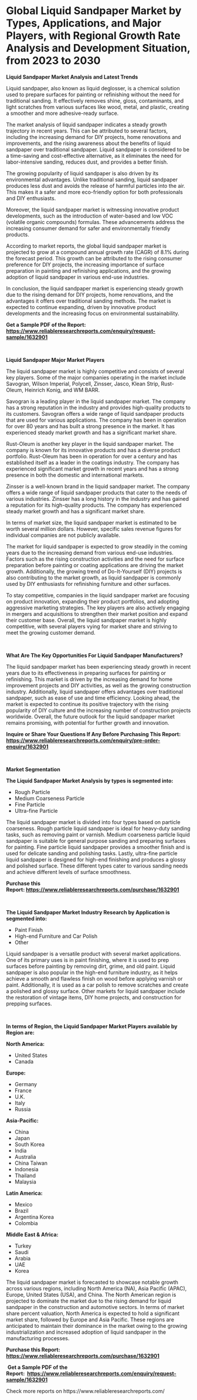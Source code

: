 <p><h1>Global Liquid Sandpaper Market by Types, Applications, and Major Players, with Regional Growth Rate Analysis and Development Situation, from 2023 to 2030</h1></p><p><strong>Liquid Sandpaper Market Analysis and Latest Trends</strong></p>
<p><p>Liquid sandpaper, also known as liquid deglosser, is a chemical solution used to prepare surfaces for painting or refinishing without the need for traditional sanding. It effectively removes shine, gloss, contaminants, and light scratches from various surfaces like wood, metal, and plastic, creating a smoother and more adhesive-ready surface.</p><p>The market analysis of liquid sandpaper indicates a steady growth trajectory in recent years. This can be attributed to several factors, including the increasing demand for DIY projects, home renovations and improvements, and the rising awareness about the benefits of liquid sandpaper over traditional sandpaper. Liquid sandpaper is considered to be a time-saving and cost-effective alternative, as it eliminates the need for labor-intensive sanding, reduces dust, and provides a better finish.</p><p>The growing popularity of liquid sandpaper is also driven by its environmental advantages. Unlike traditional sanding, liquid sandpaper produces less dust and avoids the release of harmful particles into the air. This makes it a safer and more eco-friendly option for both professionals and DIY enthusiasts.</p><p>Moreover, the liquid sandpaper market is witnessing innovative product developments, such as the introduction of water-based and low VOC (volatile organic compounds) formulas. These advancements address the increasing consumer demand for safer and environmentally friendly products.</p><p>According to market reports, the global liquid sandpaper market is projected to grow at a compound annual growth rate (CAGR) of 8.1% during the forecast period. This growth can be attributed to the rising consumer preference for DIY projects, the increasing importance of surface preparation in painting and refinishing applications, and the growing adoption of liquid sandpaper in various end-use industries.</p><p>In conclusion, the liquid sandpaper market is experiencing steady growth due to the rising demand for DIY projects, home renovations, and the advantages it offers over traditional sanding methods. The market is expected to continue expanding, driven by innovative product developments and the increasing focus on environmental sustainability.</p></p>
<p><strong>Get a Sample PDF of the Report:&nbsp; <a href="https://www.reliableresearchreports.com/enquiry/request-sample/1632901">https://www.reliableresearchreports.com/enquiry/request-sample/1632901</a></strong></p>
<p>&nbsp;</p>
<p><strong>Liquid Sandpaper Major Market Players</strong></p>
<p><p>The liquid sandpaper market is highly competitive and consists of several key players. Some of the major companies operating in the market include Savogran, Wilson Imperial, Polycell, Zinsser, Jasco, Klean Strip, Rust-Oleum, Heinrich Konig, and WM BARR.</p><p>Savogran is a leading player in the liquid sandpaper market. The company has a strong reputation in the industry and provides high-quality products to its customers. Savogran offers a wide range of liquid sandpaper products that are used for various applications. The company has been in operation for over 80 years and has built a strong presence in the market. It has experienced steady market growth and has a significant market share.</p><p>Rust-Oleum is another key player in the liquid sandpaper market. The company is known for its innovative products and has a diverse product portfolio. Rust-Oleum has been in operation for over a century and has established itself as a leader in the coatings industry. The company has experienced significant market growth in recent years and has a strong presence in both the domestic and international markets.</p><p>Zinsser is a well-known brand in the liquid sandpaper market. The company offers a wide range of liquid sandpaper products that cater to the needs of various industries. Zinsser has a long history in the industry and has gained a reputation for its high-quality products. The company has experienced steady market growth and has a significant market share.</p><p>In terms of market size, the liquid sandpaper market is estimated to be worth several million dollars. However, specific sales revenue figures for individual companies are not publicly available.</p><p>The market for liquid sandpaper is expected to grow steadily in the coming years due to the increasing demand from various end-use industries. Factors such as the rising construction activities and the need for surface preparation before painting or coating applications are driving the market growth. Additionally, the growing trend of Do-It-Yourself (DIY) projects is also contributing to the market growth, as liquid sandpaper is commonly used by DIY enthusiasts for refinishing furniture and other surfaces.</p><p>To stay competitive, companies in the liquid sandpaper market are focusing on product innovation, expanding their product portfolios, and adopting aggressive marketing strategies. The key players are also actively engaging in mergers and acquisitions to strengthen their market position and expand their customer base. Overall, the liquid sandpaper market is highly competitive, with several players vying for market share and striving to meet the growing customer demand.</p></p>
<p>&nbsp;</p>
<p><strong>What Are The Key Opportunities For Liquid Sandpaper Manufacturers?</strong></p>
<p><p>The liquid sandpaper market has been experiencing steady growth in recent years due to its effectiveness in preparing surfaces for painting or refinishing. This market is driven by the increasing demand for home improvement projects and DIY activities, as well as the growing construction industry. Additionally, liquid sandpaper offers advantages over traditional sandpaper, such as ease of use and time efficiency. Looking ahead, the market is expected to continue its positive trajectory with the rising popularity of DIY culture and the increasing number of construction projects worldwide. Overall, the future outlook for the liquid sandpaper market remains promising, with potential for further growth and innovation.</p></p>
<p><strong>Inquire or Share Your Questions If Any Before Purchasing This Report: <a href="https://www.reliableresearchreports.com/enquiry/pre-order-enquiry/1632901">https://www.reliableresearchreports.com/enquiry/pre-order-enquiry/1632901</a></strong></p>
<p>&nbsp;</p>
<p><strong>Market Segmentation</strong></p>
<p><strong>The Liquid Sandpaper Market Analysis by types is segmented into:</strong></p>
<p><ul><li>Rough Particle</li><li>Medium Coarseness Particle</li><li>Fine Particle</li><li>Ultra-fine Particle</li></ul></p>
<p><p>The liquid sandpaper market is divided into four types based on particle coarseness. Rough particle liquid sandpaper is ideal for heavy-duty sanding tasks, such as removing paint or varnish. Medium coarseness particle liquid sandpaper is suitable for general purpose sanding and preparing surfaces for painting. Fine particle liquid sandpaper provides a smoother finish and is used for delicate sanding and polishing tasks. Lastly, ultra-fine particle liquid sandpaper is designed for high-end finishing and produces a glossy and polished surface. These different types cater to various sanding needs and achieve different levels of surface smoothness.</p></p>
<p><strong>Purchase this Report:&nbsp;<a href="https://www.reliableresearchreports.com/purchase/1632901">https://www.reliableresearchreports.com/purchase/1632901</a></strong></p>
<p>&nbsp;</p>
<p><strong>The Liquid Sandpaper Market Industry Research by Application is segmented into:</strong></p>
<p><ul><li>Paint Finish</li><li>High-end Furniture and Car Polish</li><li>Other</li></ul></p>
<p><p>Liquid sandpaper is a versatile product with several market applications. One of its primary uses is in paint finishing, where it is used to prep surfaces before painting by removing dirt, grime, and old paint. Liquid sandpaper is also popular in the high-end furniture industry, as it helps achieve a smooth and flawless finish on wood before applying varnish or paint. Additionally, it is used as a car polish to remove scratches and create a polished and glossy surface. Other markets for liquid sandpaper include the restoration of vintage items, DIY home projects, and construction for prepping surfaces.</p></p>
<p>&nbsp;</p>
<p><strong>In terms of Region, the Liquid Sandpaper Market Players available by Region are:</strong></p>
<p>
    <p> <strong> North America: </strong>
        <ul>
            <li>United States</li>
            <li>Canada</li>
        </ul>
        </p> 
    <p> <strong> Europe: </strong>
        <ul>
            <li>Germany</li>
            <li>France</li>
            <li>U.K.</li>
            <li>Italy</li>
            <li>Russia</li>
        </ul>
        </p> 
    <p> <strong> Asia-Pacific: </strong>
        <ul>
            <li>China</li>
            <li>Japan</li>
            <li>South Korea</li>
            <li>India</li>
            <li>Australia</li>
            <li>China Taiwan</li>
            <li>Indonesia</li>
            <li>Thailand</li>
            <li>Malaysia</li>
        </ul>
        </p> 
    <p> <strong> Latin America: </strong>
        <ul>
            <li>Mexico</li>
            <li>Brazil</li>
            <li>Argentina Korea</li>
            <li>Colombia</li>
        </ul>
        </p> 
    <p> <strong> Middle East & Africa: </strong>
        <ul>
            <li>Turkey</li>
            <li>Saudi</li>
            <li>Arabia</li>
            <li>UAE</li>
            <li>Korea</li>
        </ul>
    </p>
    </p>
<p><p>The liquid sandpaper market is forecasted to showcase notable growth across various regions, including North America (NA), Asia Pacific (APAC), Europe, United States (USA), and China. The North American region is projected to dominate the market due to the rising demand for liquid sandpaper in the construction and automotive sectors. In terms of market share percent valuation, North America is expected to hold a significant market share, followed by Europe and Asia Pacific. These regions are anticipated to maintain their dominance in the market owing to the growing industrialization and increased adoption of liquid sandpaper in the manufacturing processes.</p></p>
<p><strong>Purchase this Report: <a href="https://www.reliableresearchreports.com/purchase/1632901">https://www.reliableresearchreports.com/purchase/1632901</a></strong></p>
<p>&nbsp;<strong>Get a Sample PDF of the Report:&nbsp;&nbsp;<a href="https://www.reliableresearchreports.com/enquiry/request-sample/1632901">https://www.reliableresearchreports.com/enquiry/request-sample/1632901</a></strong></p>
<p><strong></strong></p>
<p>Check more reports on https://www.reliableresearchreports.com/</p>